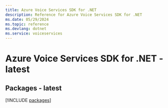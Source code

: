 ```yaml
---
title: Azure Voice Services SDK for .NET
description: Reference for Azure Voice Services SDK for .NET
ms.date: 05/29/2024
ms.topic: reference
ms.devlang: dotnet
ms.service: voiceservices
---
```

# Azure Voice Services SDK for .NET - latest
## Packages - latest
[!INCLUDE [packages](voice-services-index.md)]